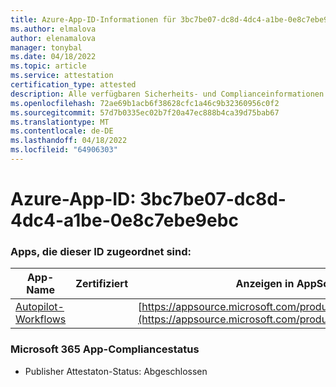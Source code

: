 ```yaml
---
title: Azure-App-ID-Informationen für 3bc7be07-dc8d-4dc4-a1be-0e8c7ebe9ebc
ms.author: elmalova
author: elenamalova
manager: tonybal
ms.date: 04/18/2022
ms.topic: article
ms.service: attestation
certification_type: attested
description: Alle verfügbaren Sicherheits- und Complianceinformationen für 3bc7be07-dc8d-4dc4-a1be-0e8c7ebe9ebc.
ms.openlocfilehash: 72ae69b1acb6f38628cfc1a46c9b32360956c0f2
ms.sourcegitcommit: 57d7b0335ec02b7f20a47ec888b4ca39d75bab67
ms.translationtype: MT
ms.contentlocale: de-DE
ms.lasthandoff: 04/18/2022
ms.locfileid: "64906303"
---
```

# <a name="azure-app-id-3bc7be07-dc8d-4dc4-a1be-0e8c7ebe9ebc"></a>Azure-App-ID: 3bc7be07-dc8d-4dc4-a1be-0e8c7ebe9ebc


### <a name="apps-associated-with-this-id"></a>Apps, die dieser ID zugeordnet sind:
| **App-Name** | **Zertifiziert** | **Anzeigen in AppSource** |
|--------------|---------------|-----------------------|
| [Autopilot-Workflows](../forward/WA200003745.md) |  | [https://appsource.microsoft.com/product/office/WA200003745](https://appsource.microsoft.com/product/office/WA200003745) |

### <a name="microsoft-365-app-compliance-status"></a>Microsoft 365 App-Compliancestatus
- Publisher Attestaton-Status: Abgeschlossen
